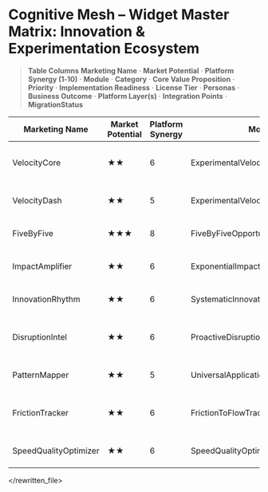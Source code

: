 # Cognitive Mesh – Widget Master Matrix: Innovation & Experimentation Ecosystem

> **Table Columns**
> **Marketing Name** · **Market Potential** · **Platform Synergy (1‑10)** · **Module** · **Category** · **Core Value Proposition** · **Priority** · **Implementation Readiness** · **License Tier** · **Personas** · **Business Outcome** · **Platform Layer(s)** · **Integration Points** · **MigrationStatus**

| Marketing Name        | Market Potential | Platform Synergy | Module                               | Category                | Core Value Proposition                 | Priority | Readiness  | License Tier | Personas        | Business Outcome     | Platform Layer(s) | Integration Points | MigrationStatus |
| --------------------- | ---------------- | ---------------- | ------------------------------------ | ----------------------- | -------------------------------------- | -------- | ---------- | ------------ | --------------- | -------------------- | ----------------- | ------------------ | -------------- |
| VelocityCore          | ★★               | 6                | ExperimentalVelocityBackend          | Experimentation Engines | 100× recalibration & theater detection | **P3**   | 🟤 Planned | Enterprise   | Innovation Lead | Speed R&D           | Metacognitive     | Metric Bus         |                |
| VelocityDash          | ★★               | 5                | ExperimentalVelocityWidget           | Experimentation Engines | Innovation KPI dashboards              | **P3**   | 🟤 Planned | Enterprise   | PM, Exec        | Track cycles         | BusinessApps      | VelocityBackend    |                |
| FiveByFive            | ★★★              | 8                | FiveByFiveOpportunityDetection       | Opportunity Detection   | Systematic automation opportunities    | **P1**   | 🟤 Planned | Enterprise   | Strategy        | Finds ROI            | Metacognitive     | DataPipelines      |                |
| ImpactAmplifier       | ★★               | 6                | ExponentialImpactAmplificationEngine | Creativity Amplifiers   | Amplify winning initiatives            | **P2**   | 🟤 Planned | Enterprise   | Growth Lead     | Maximise impact      | Metacognitive     | Metric Bus         |                |
| InnovationRhythm      | ★★               | 6                | SystematicInnovationRhythm           | Experimentation Engines | Cadence & rhythm automation            | **P2**   | 🟤 Planned | Enterprise   | PMO             | Sustains innovation  | Metacognitive     | Metric Bus         |                |
| DisruptionIntel       | ★★               | 6                | ProactiveDisruptionIntelligence      | Opportunity Detection   | Early warning disruption signals       | **P2**   | 🟤 Planned | Enterprise   | Strategy        | Competitive edge     | Metacognitive     | DataFeeds          |                |
| PatternMapper         | ★★               | 5                | UniversalApplicationPatternMapper    | Creativity Amplifiers   | Map app patterns for optimisation      | **P2**   | 🟤 Planned | Enterprise   | Arch, DevOps    | Reuse & optimisation | Metacognitive     | CodeIndexer        |                |
| FrictionTracker       | ★★               | 6                | FrictionToFlowTracker                | Experimentation Engines | Detect & remove workflow friction      | **P2**   | 🟤 Planned | Enterprise   | Process Eng     | Improves flow        | Metacognitive     | Metric Bus         |                |
| SpeedQualityOptimizer | ★★               | 6                | SpeedQualityOptimizationFramework    | Experimentation Engines | Balance speed vs quality               | **P2**   | 🟤 Planned | Enterprise   | QA, Eng Mgr     | Better release KPIs  | Metacognitive     | CI/CD              |                |

</rewritten_file> 